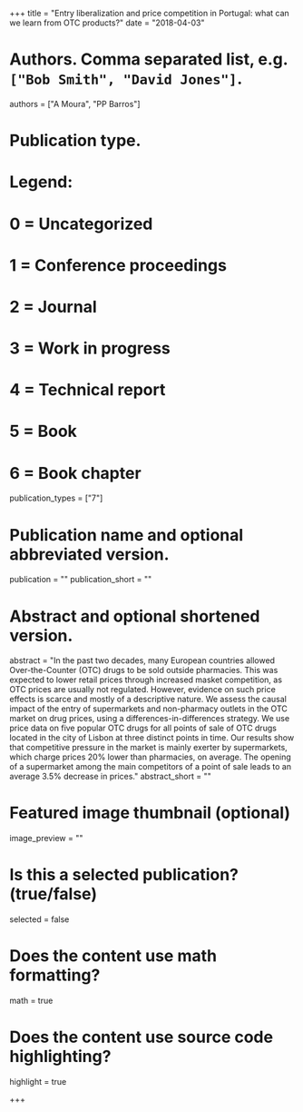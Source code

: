 +++
title = "Entry liberalization and price competition in Portugal: what can we learn from OTC products?"
date = "2018-04-03"

# Authors. Comma separated list, e.g. `["Bob Smith", "David Jones"]`.
authors = ["A Moura", "PP Barros"]

# Publication type.
# Legend:
# 0 = Uncategorized
# 1 = Conference proceedings
# 2 = Journal
# 3 = Work in progress
# 4 = Technical report
# 5 = Book
# 6 = Book chapter
publication_types = ["7"]

# Publication name and optional abbreviated version.
publication = ""
publication_short = ""

# Abstract and optional shortened version.
abstract = "In the past two decades, many European countries allowed Over-the-Counter (OTC) drugs to be sold outside pharmacies. This was expected to lower retail prices through increased masket competition, as OTC prices are usually not regulated. However, evidence on such price effects is scarce and mostly of a descriptive nature. We assess the causal impact of the entry of supermarkets and non-pharmacy outlets in the OTC market on drug prices, using a differences-in-differences strategy. We use price data on five popular OTC drugs for all points of sale of OTC drugs located in the city of Lisbon at three distinct points in time. Our results show that competitive pressure in the market is mainly exerter by supermarkets, which charge prices 20% lower than pharmacies, on average. The opening of a supermarket among the main competitors of a point of sale leads to an average 3.5% decrease in prices."
abstract_short = ""

# Featured image thumbnail (optional)
image_preview = ""

# Is this a selected publication? (true/false)
selected = false

# Does the content use math formatting?
math = true

# Does the content use source code highlighting?
highlight = true


+++

